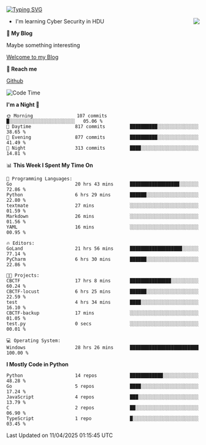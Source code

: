[![Typing SVG](https://readme-typing-svg.herokuapp.com?font=Fira+Code&pause=1000&random=false&width=450&height=60&lines=Hello+%F0%9F%91%8B%F0%9F%8F%BB;I'm+JBNRZ)](https://git.io/typing-svg)

<a href="#">
  <img align="right" src="https://github-readme-stats.vercel.app/api?username=JBNRZ&show_icons=true&bg_color=15,f2f7fd,E0EAFC" />
</a>

- I'm learning Cyber Security in HDU

 **🌱 My Blog**

Maybe something interesting

[Welcome to my Blog](https://jbnrz.com.cn/)

 **💬 Reach me** 

[Github](https://github.com/JBNRZ)


<!--START_SECTION:waka-->
![Code Time](http://img.shields.io/badge/Code%20Time-1%2C132%20hrs%2013%20mins-blue)

**I'm a Night 🦉** 

```text
🌞 Morning                107 commits         █░░░░░░░░░░░░░░░░░░░░░░░░   05.06 % 
🌆 Daytime                817 commits         ██████████░░░░░░░░░░░░░░░   38.65 % 
🌃 Evening                877 commits         ██████████░░░░░░░░░░░░░░░   41.49 % 
🌙 Night                  313 commits         ████░░░░░░░░░░░░░░░░░░░░░   14.81 % 
```


📊 **This Week I Spent My Time On** 

```text
💬 Programming Languages: 
Go                       20 hrs 43 mins      ██████████████████░░░░░░░   72.86 % 
Python                   6 hrs 29 mins       ██████░░░░░░░░░░░░░░░░░░░   22.80 % 
textmate                 27 mins             ░░░░░░░░░░░░░░░░░░░░░░░░░   01.59 % 
Markdown                 26 mins             ░░░░░░░░░░░░░░░░░░░░░░░░░   01.56 % 
YAML                     16 mins             ░░░░░░░░░░░░░░░░░░░░░░░░░   00.95 % 

🔥 Editors: 
GoLand                   21 hrs 56 mins      ███████████████████░░░░░░   77.14 % 
PyCharm                  6 hrs 30 mins       ██████░░░░░░░░░░░░░░░░░░░   22.86 % 

🐱‍💻 Projects: 
CBCTF                    17 hrs 8 mins       ███████████████░░░░░░░░░░   60.24 % 
CBCTF-locust             6 hrs 25 mins       ██████░░░░░░░░░░░░░░░░░░░   22.59 % 
test                     4 hrs 34 mins       ████░░░░░░░░░░░░░░░░░░░░░   16.10 % 
CBCTF-backup             17 mins             ░░░░░░░░░░░░░░░░░░░░░░░░░   01.05 % 
test.py                  0 secs              ░░░░░░░░░░░░░░░░░░░░░░░░░   00.01 % 

💻 Operating System: 
Windows                  28 hrs 26 mins      █████████████████████████   100.00 % 
```

**I Mostly Code in Python** 

```text
Python                   14 repos            ████████████░░░░░░░░░░░░░   48.28 % 
Go                       5 repos             ████░░░░░░░░░░░░░░░░░░░░░   17.24 % 
JavaScript               4 repos             ███░░░░░░░░░░░░░░░░░░░░░░   13.79 % 
C                        2 repos             ██░░░░░░░░░░░░░░░░░░░░░░░   06.90 % 
TypeScript               1 repo              █░░░░░░░░░░░░░░░░░░░░░░░░   03.45 % 
```




 Last Updated on 11/04/2025 01:15:45 UTC
<!--END_SECTION:waka-->
